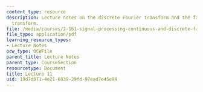 ```yaml
---
content_type: resource
description: Lecture notes on the discrete Fourier transform and the fast Fourier
  transform.
file: /media/courses/2-161-signal-processing-continuous-and-discrete-fall-2008/19d7d8714e21683929fd97ead7e45e94_lecture_11.pdf
file_type: application/pdf
learning_resource_types:
- Lecture Notes
ocw_type: OCWFile
parent_title: Lecture Notes
parent_type: CourseSection
resourcetype: Document
title: Lecture 11
uid: 19d7d871-4e21-6839-29fd-97ead7e45e94
---
```


